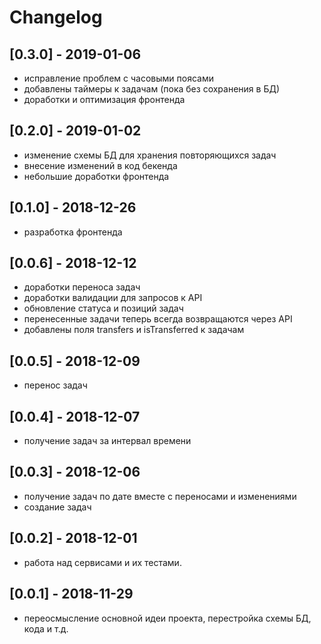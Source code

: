# Changelog

## [0.3.0] - 2019-01-06

- исправление проблем с часовыми поясами
- добавлены таймеры к задачам (пока без сохранения в БД)
- доработки и оптимизация фронтенда

## [0.2.0] - 2019-01-02

- изменение схемы БД для хранения повторяющихся задач
- внесение изменений в код бекенда
- небольшие доработки фронтенда

## [0.1.0] - 2018-12-26

- разработка фронтенда

## [0.0.6] - 2018-12-12

- доработки переноса задач
- доработки валидации для запросов к API
- обновление статуса и позиций задач
- перенесенные задачи теперь всегда возвращаются через API
- добавлены поля transfers и isTransferred к задачам

## [0.0.5] - 2018-12-09

- перенос задач

## [0.0.4] - 2018-12-07

- получение задач за интервал времени

## [0.0.3] - 2018-12-06

- получение задач по дате вместе с переносами и изменениями
- создание задач

## [0.0.2] - 2018-12-01

- работа над сервисами и их тестами.

## [0.0.1] - 2018-11-29

- переосмысление основной идеи проекта, перестройка схемы БД, кода и т.д.